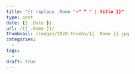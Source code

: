 ```yaml
---
title: "{{ replace .Name "-" " " | title }}"
type: post
date: {{ .Date }}
url: /{{ .Name }}/
thumbnail: /images/2020-thumbs/{{ .Name }}.jpg
categories:
  - 
tags:
  - 
draft: true
---
```

<!--more-->
